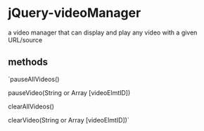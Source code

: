 # jQuery-videoManager
a video manager that can display and play any video with a given URL/source
## methods

`pauseAllVideos()

pauseVideo(String or Array [videoElmtID])

clearAllVideos()

clearVideo(String or Array [videoElmtID])`
